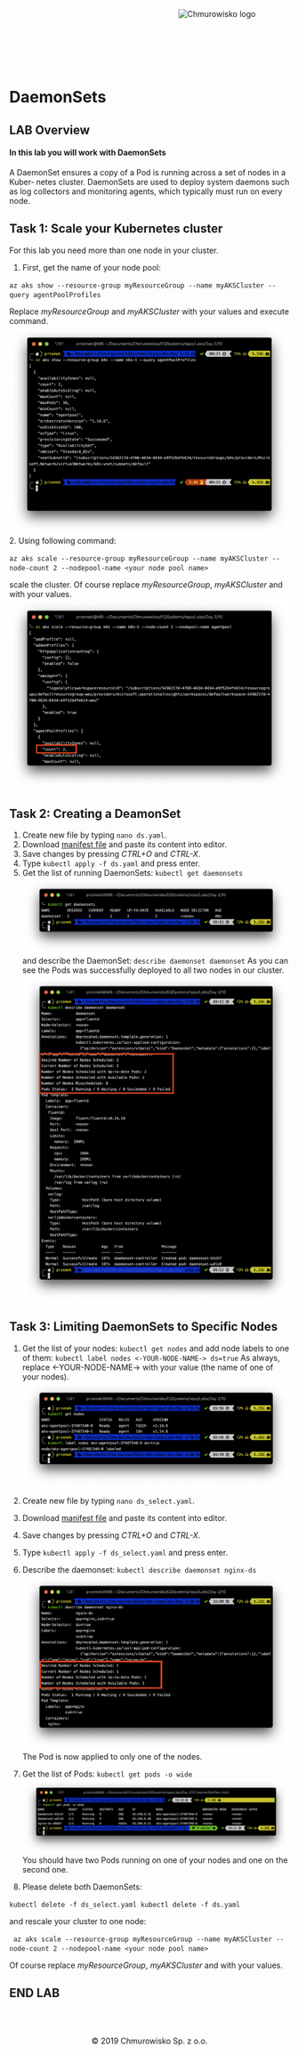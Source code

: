 <img src="../../../img/logo.png" alt="Chmurowisko logo" width="200" align="right">
<br><br>
<br><br>
<br><br>

# DaemonSets

## LAB Overview

#### In this lab you will work with DaemonSets

A DaemonSet ensures a copy of a Pod is running across a set of nodes in a Kuber‐ netes cluster. DaemonSets are used to deploy system daemons such as log collectors and monitoring agents, which typically must run on every node.

## Task 1: Scale your Kubernetes cluster

For this lab you need more than one node in your cluster.
1. First, get the name of your node pool:

``
az aks show --resource-group myResourceGroup --name myAKSCluster --query agentPoolProfiles
``

Replace *myResourceGroup* and *myAKSCluster* with your values and execute command.
![img](./img/nodepool.png)
2. Using following command:

``az aks scale --resource-group myResourceGroup --name myAKSCluster --node-count 2 --nodepool-name <your node pool name>`` 

scale the cluster. Of course replace *myResourceGroup*, *myAKSCluster* and *<your node pool name>* with your values.
![img](./img/nodes.png)

## Task 2: Creating a DeamonSet

1. Create new file by typing ``nano ds.yaml``.
2. Download [manifest file](./files/ds.yaml) and paste its content into editor.
3. Save changes by pressing *CTRL+O* and *CTRL-X*.
4. Type ``kubectl apply -f ds.yaml`` and press enter.
5. Get the list of running DaemonSets: ``kubectl get daemonsets``
![img](./img/daemonset1.png)
and describe the DaemonSet: ``describe daemonset daemonset``
As you can see the Pods was successfully deployed to all two nodes in our cluster. 
![img](./img/daemonset2.png)

## Task 3: Limiting DaemonSets to Specific Nodes

1. Get the list of your nodes:
``
kubectl get nodes
``
and add node labels to one of them:
``
kubectl label nodes <-YOUR-NODE-NAME-> ds=true
``
As always, replace <-YOUR-NODE-NAME-> with your value (the name of one of your nodes).
![img](./img/node_label.png)
2. Create new file by typing ``nano ds_select.yaml``.
3. Download [manifest file](./files/ds_select.yaml) and paste its content into editor.
4. Save changes by pressing *CTRL+O* and *CTRL-X*.
5. Type ``kubectl apply -f ds_select.yaml`` and press enter.
6. Describe the daemonset: ``kubectl describe daemonset nginx-ds``
![img](./img/daemonset3.png)
The Pod is now applied to only one of the nodes.
7. Get the list of Pods:
``
kubectl get pods -o wide
``
![img](./img/daemonset4.png)
You should have two Pods running on one of your nodes and one on the second one.

8. Please delete both DaemonSets:

``
kubectl delete -f ds_select.yaml
kubectl delete -f ds.yaml
``

and rescale your cluster to one node:

``
az aks scale --resource-group myResourceGroup --name myAKSCluster --node-count 2 --nodepool-name <your node pool name>`` 

Of course replace *myResourceGroup*, *myAKSCluster* and *<your node pool name>* with your values.

## END LAB

<br><br>

<center><p>&copy; 2019 Chmurowisko Sp. z o.o.<p></center>
